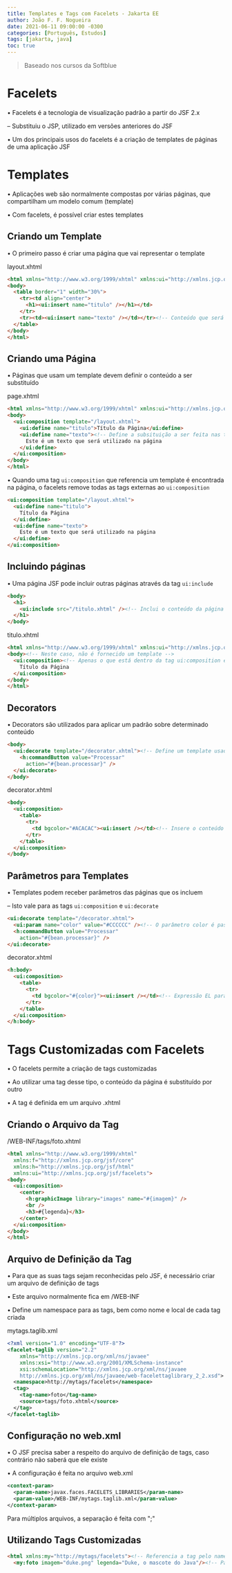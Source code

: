 ```yaml
---
title: Templates e Tags com Facelets - Jakarta EE
author: João F. F. Nogueira
date: 2021-06-11 09:00:00 -0300
categories: [Português, Estudos]
tags: [jakarta, java]
toc: true
---
```


> Baseado nos cursos da Softblue

# Facelets

• Facelets é a tecnologia de visualização padrão a partir do JSF 2.x

– Substituiu o JSP, utilizado em versões anteriores do JSF

• Um dos principais usos do facelets é a criação de templates de páginas de uma aplicação JSF

# Templates

• Aplicações web são normalmente compostas por várias páginas, que compartilham um modelo comum (template)

• Com facelets, é possível criar estes templates

## Criando um Template

• O primeiro passo é criar uma página que vai representar o template

layout.xhtml

```html
<html xmlns="http://www.w3.org/1999/xhtml" xmlns:ui="http://xmlns.jcp.org/jsf/facelets"><!-- Referencia as tags do facelets -->
<body>
  <table border="1" width="30%">
    <tr><td align="center">
      <h1><ui:insert name="titulo" /></h1></td>
    </tr>
    <tr><td><ui:insert name="texto" /></td></tr><!-- Conteúdo que será substituído -->
  </table>
</body>
</html>
```

## Criando uma Página

• Páginas que usam um template devem definir o conteúdo a ser substituído

page.xhtml

```html
<html xmlns="http://www.w3.org/1999/xhtml" xmlns:ui="http://xmlns.jcp.org/jsf/facelets">
<body>
  <ui:composition template="/layout.xhtml">
    <ui:define name="titulo">Título da Página</ui:define>
    <ui:define name="texto"><!-- Define a subsituição a ser feita nas tags ui:insert do template -->
      Este é um texto que será utilizado na página
    </ui:define>
  </ui:composition>
</body>
</html>
```

• Quando uma tag `ui:composition` que referencia um template é encontrada na página, o facelets remove todas as tags externas ao `ui:composition`

```html
<ui:composition template="/layout.xhtml">
  <ui:define name="titulo">
    Título da Página
  </ui:define>
  <ui:define name="texto">
    Este é um texto que será utilizado na página
  </ui:define>
</ui:composition>
```

## Incluindo páginas

• Uma página JSF pode incluir outras páginas através da tag `ui:include`

```html
<body>
  <h1>
    <ui:include src="/titulo.xhtml" /><!-- Inclui o conteúdo da página titulo.xhtml neste local -->
  </h1>
</body>
```

titulo.xhtml

```html
<html xmlns="http://www.w3.org/1999/xhtml" xmlns:ui="http://xmlns.jcp.org/jsf/facelets">
<body><!-- Neste caso, não é fornecido um template -->
  <ui:composition><!-- Apenas o que está dentro da tag ui:composition é incluído -->
    Título da Página
  </ui:composition>
</body>
</html>
```

## Decorators

• Decorators são utilizados para aplicar um padrão sobre determinado conteúdo

```html
<body>
  <ui:decorate template="/decorator.xhtml"><!-- Define um template usado para decorar o conteúdo da página -->
    <h:commandButton value="Processar"
      action="#{bean.processar}" />
  </ui:decorate>
</body>
```

decorator.xhtml

```html
<body>
  <ui:composition>
    <table>
      <tr>
        <td bgcolor="#ACACAC"><ui:insert /></td><!-- Insere o conteúdo a ser decorado -->
      </tr>
    </table>
  </ui:composition>
</body>
```

## Parâmetros para Templates

• Templates podem receber parâmetros das páginas que os incluem

– Isto vale para as tags `ui:composition` e `ui:decorate`

```html
<ui:decorate template="/decorator.xhtml">
  <ui:param name="color" value="#CCCCCC" /><!-- O parâmetro color é passado para o template -->
  <h:commandButton value="Processar" 
    action="#{bean.processar}" />
</ui:decorate>
```

decorator.xhtml

```html
<h:body>
  <ui:composition>
    <table>
      <tr>
        <td bgcolor="#{color}"><ui:insert /></td><!-- Expressão EL para leitura do parâmetro -->
      </tr>
    </table>
  </ui:composition>
</h:body>
```

# Tags Customizadas com Facelets

• O facelets permite a criação de tags customizadas

• Ao utilizar uma tag desse tipo, o conteúdo da página é substituído por outro

• A tag é definida em um arquivo .xhtml

## Criando o Arquivo da Tag

/WEB-INF/tags/foto.xhtml

```html
<html xmlns="http://www.w3.org/1999/xhtml"
  xmlns:f="http://xmlns.jcp.org/jsf/core"
  xmlns:h="http://xmlns.jcp.org/jsf/html"
  xmlns:ui="http://xmlns.jcp.org/jsf/facelets">
<body>
  <ui:composition>
    <center>
      <h:graphicImage library="images" name="#{imagem}" />
      <br />
      <h3>#{legenda}</h3>
    </center>
  </ui:composition>
</body>
</html>
```

## Arquivo de Definição da Tag

• Para que as suas tags sejam reconhecidas pelo JSF, é necessário criar um arquivo de definição de tags

• Este arquivo normalmente fica em /WEB-INF

• Define um namespace para as tags, bem como nome e local de cada tag criada

mytags.taglib.xml

```xml
<?xml version="1.0" encoding="UTF-8"?>
<facelet-taglib version="2.2"
    xmlns="http://xmlns.jcp.org/xml/ns/javaee"
    xmlns:xsi="http://www.w3.org/2001/XMLSchema-instance"
    xsi:schemaLocation="http://xmlns.jcp.org/xml/ns/javaee
    http://xmlns.jcp.org/xml/ns/javaee/web-facelettaglibrary_2_2.xsd">
  <namespace>http://mytags/facelets</namespace>
  <tag>
    <tag-name>foto</tag-name>
    <source>tags/foto.xhtml</source>
  </tag>
</facelet-taglib>
```

## Configuração no web.xml

• O JSF precisa saber a respeito do arquivo de definição de tags, caso contrário não saberá que ele existe

• A configuração é feita no arquivo web.xml

```xml
<context-param>
  <param-name>javax.faces.FACELETS_LIBRARIES</param-name>
  <param-value>/WEB-INF/mytags.taglib.xml</param-value>
</context-param>
```

Para múltiplos arquivos, a separação é feita com ";"

## Utilizando Tags Customizadas

```html
<html xmlns:my="http://mytags/facelets"><!-- Referencia a tag pelo namespace e usa o prefixo my -->
  <my:foto imagem="duke.png" legenda="Duke, o mascote do Java"/><!-- Passa os parâmetros necessários -->
```
